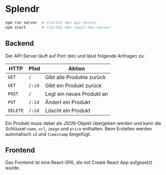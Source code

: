# Splendr

```sh
npm run server  # startet den api-server
npm start       # startet den react-dev-server
```

## Backend

Der API-Server läuft auf Port `3001` und lässt folgende Anfragen zu:

| HTTP     | Pfad   | Aktion |
| -------- | ------ | ------ |
| `GET`    | `/`    | Gibt alle Produkte zurück |
| `GET`    | `/:id` | Gibt ein Produkt zurück |
| `POST`   | `/`    | Legt ein neues Produkt an |
| `PUT`    | `/:id` | Ändert ein Produkt |
| `DELETE` | `/:id` | Löscht ein Produkt |

Ein Produkt muss dabei als JSON-Objekt übergeben werden und kann die Schlüssel `name`, `url`, `image` und `price` enthalten. Beim Erstellen werden automatisch `id` und `timestamp` beigefügt.

## Frontend

Das Frontend ist eine React-SPA, die mit Create React App aufgesetzt wurde.
